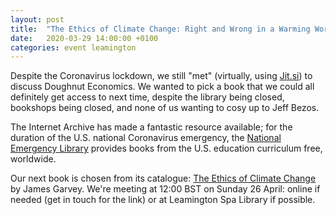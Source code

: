 ```yaml
---
layout: post
title:  "The Ethics of Climate Change: Right and Wrong in a Warming World"
date:   2020-03-29 14:00:00 +0100
categories: event leamington
---
```

Despite the Coronavirus lockdown, we still "met" (virtually, using [Jit.si](https://jitsi.org)) to discuss Doughnut Economics. We wanted to pick a book that we could all definitely get access to next time, despite the library being closed, bookshops being closed, and none of us wanting to cosy up to Jeff Bezos.

The Internet Archive has made a fantastic resource available; for the duration of the U.S. national Coronavirus emergency, the [National Emergency Library](https://blog.archive.org/2020/03/24/announcing-a-national-emergency-library-to-provide-digitized-books-to-students-and-the-public/) provides books from the U.S. education curriculum free, worldwide.

Our next book is chosen from its catalogue: [The Ethics of Climate Change](https://archive.org/details/ethicsofclimatec0000garv) by James Garvey. We're meeting at 12:00 BST on Sunday 26 April: online if needed (get in touch for the link) or at Leamington Spa Library if possible.
